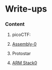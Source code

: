 # Write-ups

### Content
1. picoCTF:  
  1. [Assembly-0](picoCTF/assembly-0.md)

2. Protostar  
  1. [ARM Stack0](Protostar/ARM_stack1.md)
